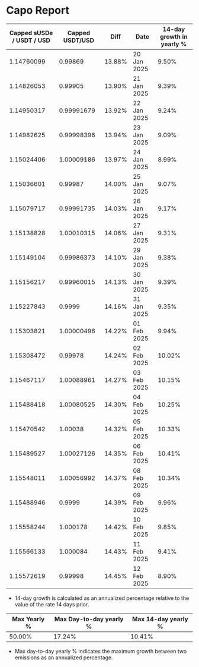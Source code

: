 # Capo Report

| Capped sUSDe / USDT / USD | Capped USDT/USD | Diff | Date | 14-day growth in yearly % |
| --- | --- | --- | --- | --- |
| 1.14760099 | 0.99869 | 13.88% | 20 Jan 2025 | 9.50% |
| 1.14826053 | 0.99905 | 13.90% | 21 Jan 2025 | 9.39% |
| 1.14950317 | 0.99991679 | 13.92% | 22 Jan 2025 | 9.24% |
| 1.14982625 | 0.99998396 | 13.94% | 23 Jan 2025 | 9.09% |
| 1.15024406 | 1.00009186 | 13.97% | 24 Jan 2025 | 8.99% |
| 1.15036601 | 0.99987 | 14.00% | 25 Jan 2025 | 9.07% |
| 1.15079717 | 0.99991735 | 14.03% | 26 Jan 2025 | 9.17% |
| 1.15138828 | 1.00010315 | 14.06% | 27 Jan 2025 | 9.31% |
| 1.15149104 | 0.99986373 | 14.10% | 29 Jan 2025 | 9.38% |
| 1.15156217 | 0.99960015 | 14.13% | 30 Jan 2025 | 9.39% |
| 1.15227843 | 0.9999 | 14.16% | 31 Jan 2025 | 9.35% |
| 1.15303821 | 1.00000496 | 14.22% | 01 Feb 2025 | 9.94% |
| 1.15308472 | 0.99978 | 14.24% | 02 Feb 2025 | 10.02% |
| 1.15467117 | 1.00088961 | 14.27% | 03 Feb 2025 | 10.15% |
| 1.15488418 | 1.00080525 | 14.30% | 04 Feb 2025 | 10.25% |
| 1.15470542 | 1.00038 | 14.32% | 05 Feb 2025 | 10.33% |
| 1.15489527 | 1.00027126 | 14.35% | 06 Feb 2025 | 10.41% |
| 1.15548011 | 1.00056992 | 14.37% | 08 Feb 2025 | 10.34% |
| 1.15488946 | 0.9999 | 14.39% | 09 Feb 2025 | 9.96% |
| 1.15558244 | 1.000178 | 14.42% | 10 Feb 2025 | 9.85% |
| 1.15566133 | 1.000084 | 14.43% | 11 Feb 2025 | 9.41% |
| 1.15572619 | 0.99998 | 14.45% | 12 Feb 2025 | 8.90% |


* 14-day growth is calculated as an annualized percentage relative to the value of the rate 14 days prior. 


| Max Yearly % | Max Day-to-day yearly % | Max 14-day yearly % | 
| --- | --- | --- |
| 50.00% | 17.24% | 10.41% | 


* Max day-to-day yearly % indicates the maximum growth between two emissions as an annualized percentage. 
